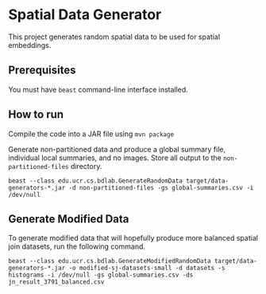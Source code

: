 # Spatial Data Generator
This project generates random spatial data to be used for spatial embeddings.

## Prerequisites
You must have `beast` command-line interface installed.

## How to run
Compile the code into a JAR file using `mvn package`

Generate non-partitioned data and produce a global summary file, individual local summaries, and no images.
Store all output to the `non-partitioned-files` directory.
```shell
beast --class edu.ucr.cs.bdlab.GenerateRandomData target/data-generators-*.jar -d non-partitioned-files -gs global-summaries.csv -i /dev/null 
```


## Generate Modified Data
To generate modified data that will hopefully produce more balanced spatial join datasets,
run the following command.
```shell
beast --class edu.ucr.cs.bdlab.GenerateModifiedRandomData target/data-generators-*.jar -o modified-sj-datasets-small -d datasets -s histograms -i /dev/null -gs global-summaries.csv -ds jn_result_3791_balanced.csv
```
